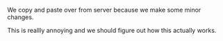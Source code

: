We copy and paste over from server because we make some minor changes.

This is reallly annoying and we should figure out how this actually works.
